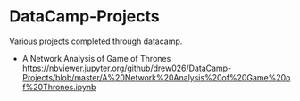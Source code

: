 # DataCamp-Projects
Various projects completed through datacamp.

 - A Network Analysis of Game of Thrones https://nbviewer.jupyter.org/github/drew026/DataCamp-Projects/blob/master/A%20Network%20Analysis%20of%20Game%20of%20Thrones.ipynb
